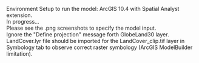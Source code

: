 Environment Setup to run the model: ArcGIS 10.4 with Spatial Analyst extension.  
In progress...  
Please see the .png screenshots to specify the model input.  
Ignore the "Define projection" message forth GlobeLand30 layer.  
LandCover.lyr file should be imported for the LandCover_clip.tif layer in Symbology tab to observe correct raster symbology (ArcGIS ModelBuilder limitation). 
